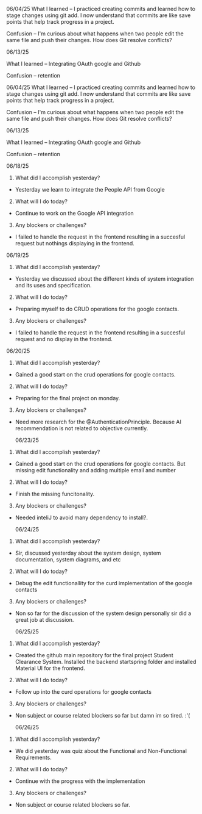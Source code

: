 06/04/25
What I learned –
I practiced creating commits and learned how to stage changes using git add. I now understand that commits are like save points that help track progress in a project.

Confusion –
I'm curious about what happens when two people edit the same file and push their changes. How does Git resolve conflicts?

06/13/25

What I learned –
Integrating OAuth google and Github

Confusion –
retention

06/04/25
What I learned –
I practiced creating commits and learned how to stage changes using git add. I now understand that commits are like save points that help track progress in a project.

Confusion –
I'm curious about what happens when two people edit the same file and push their changes. How does Git resolve conflicts?

06/13/25

What I learned –
Integrating OAuth google and Github

Confusion –
retention

06/18/25
1. What did I accomplish yesterday?
 - Yesterday we learn to integrate the People API from Google
2. What will I do today?
 - Continue to work on the Google API integration
3. Any blockers or challenges?
 - I failed to handle the request in the frontend resulting in a succesful request but nothings displaying in the frontend. 

 06/19/25
1. What did I accomplish yesterday?
 - Yesterday we discussed about the different kinds of system integration and its uses and specification.
2. What will I do today?
 - Preparing myself to do CRUD operations for the google contacts.
3. Any blockers or challenges?
 - I failed to handle the request in the frontend resulting in a succesful request and no display in the frontend. 

  06/20/25
1. What did I accomplish yesterday?
 - Gained a good start on the crud operations for google contacts.
2. What will I do today?
 - Preparing for the final project on monday.
3. Any blockers or challenges?
 - Need more research for the @AuthenticationPrinciple. Because AI recommendation is not related to objective currently. 

   06/23/25
1. What did I accomplish yesterday?
 - Gained a good start on the crud operations for google contacts. But missing edit functionality and adding multiple email and number
2. What will I do today?
 - Finish the missing funcitonality.
3. Any blockers or challenges?
 - Needed inteliJ to avoid many dependency to install?. 

   06/24/25
1. What did I accomplish yesterday?
 - Sir, discussed yesterday about the system design, system documentation, system diagrams, and etc 
2. What will I do today?
 - Debug the edit functionallity for the curd implementation of the google contacts
3. Any blockers or challenges?
 - Non so far for the discussion of the system design personally sir did a great job at discussion. 

   06/25/25
1. What did I accomplish yesterday?
 - Created the github main repository for the final project Student Clearance System. Installed the backend startspring folder and installed Material UI for the frontend. 
2. What will I do today?
 - Follow up into the curd operations for google contacts
3. Any blockers or challenges?
 - Non subject or course related blockers so far but damn im so tired. :'(

   06/26/25
1. What did I accomplish yesterday?
 - We did yesterday was quiz about the Functional and Non-Functional Requirements. 
2. What will I do today?
 - Continue with the progress with the implementation
3. Any blockers or challenges?
 - Non subject or course related blockers so far.